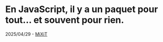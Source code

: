# En JavaScript, il y a un paquet pour tout... et souvent pour rien.

2025/04/29 - [MiXiT](https://mixitconf.org/)
